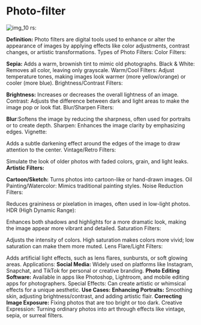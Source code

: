 # Photo-filter

![img_10](https://github.com/user-attachments/assets/25f1d9c4-dbff-4487-8845-ac2d49e24cb6)
rs:


**Definition:** Photo filters are digital tools used to enhance or alter the appearance of images by applying effects like color adjustments, contrast changes, or artistic transformations.
Types of Photo Filters:
Color Filters:

**Sepia:** Adds a warm, brownish tint to mimic old photographs.
Black & White: Removes all color, leaving only grayscale.
Warm/Cool Filters: Adjust temperature tones, making images look warmer (more yellow/orange) or cooler (more blue).
Brightness/Contrast Filters:

**Brightness:** Increases or decreases the overall lightness of an image.
Contrast: Adjusts the difference between dark and light areas to make the image pop or look flat.
Blur/Sharpen Filters:

**Blur**:Softens the image by reducing the sharpness, often used for portraits or to create depth.
Sharpen: Enhances the image clarity by emphasizing edges.
Vignette:

Adds a subtle darkening effect around the edges of the image to draw attention to the center.
Vintage/Retro Filters:

Simulate the look of older photos with faded colors, grain, and light leaks.
**Artistic Filters:**

**Cartoon/Sketch:** Turns photos into cartoon-like or hand-drawn images.
Oil Painting/Watercolor: Mimics traditional painting styles.
Noise Reduction Filters:

Reduces graininess or pixelation in images, often used in low-light photos.
HDR (High Dynamic Range):

Enhances both shadows and highlights for a more dramatic look, making the image appear more vibrant and detailed.
Saturation Filters:

Adjusts the intensity of colors. High saturation makes colors more vivid; low saturation can make them more muted.
Lens Flare/Light Filters:

Adds artificial light effects, such as lens flares, sunbursts, or soft glowing areas.
Applications:
**Social Media:** Widely used on platforms like Instagram, Snapchat, and TikTok for personal or creative branding.
**Photo Editing Software:** Available in apps like Photoshop, Lightroom, and mobile editing apps for photographers.
Special Effects: Can create artistic or whimsical effects for a unique aesthetic.
**Use Cases:**
**Enhancing Portraits:** Smoothing skin, adjusting brightness/contrast, and adding artistic flair.
**Correcting Image Exposure:** Fixing photos that are too bright or too dark.
Creative Expression: Turning ordinary photos into art through effects like vintage, sepia, or surreal filters.
